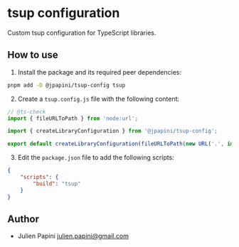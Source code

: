 # tsup configuration

Custom tsup configuration for TypeScript libraries.

## How to use

1. Install the package and its required peer dependencies:

```bash
pnpm add -D @jpapini/tsup-config tsup
```

2. Create a `tsup.config.js` file with the following content:

```javascript
// @ts-check
import { fileURLToPath } from 'node:url';

import { createLibraryConfiguration } from '@jpapini/tsup-config';

export default createLibraryConfiguration(fileURLToPath(new URL('.', import.meta.url)));
```

3. Edit the `package.json` file to add the following scripts:

```json
{
    "scripts": {
        "build": "tsup"
    }
}
```

## Author

- Julien Papini <julien.papini@gmail.com>

